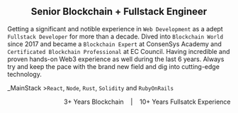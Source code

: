 <h2 align="center">Senior Blockchain + Fullstack Engineer</h2>

Getting a significant and notible experience in `Web Development` as a adept `Fullstack Developer` for more than a decade. Dived into `Blockchain World` since 2017 and became a `Blockchain Expert` at ConsenSys Academy and `Certificated Blockchain Professional` at EC Council. Having incredible and proven hands-on Web3 experience as well during the last 6 years. Always try and keep the pace with the brand new field and dig into cutting-edge technology.

_MainStack >`React`, `Node`, `Rust`, `Solidity` and `RubyOnRails`

<p align="right">3+ Years Blockchain &nbsp;&nbsp; | &nbsp;&nbsp; 10+ Years Fullsatck Experience</p>
